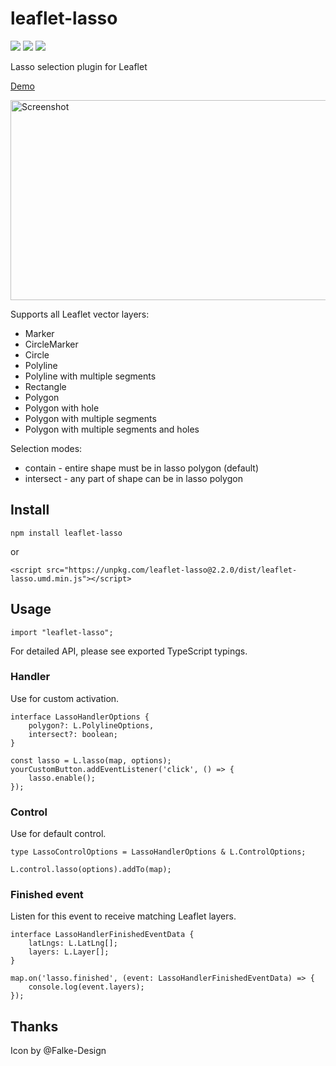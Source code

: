 # leaflet-lasso

[![](https://img.shields.io/npm/dm/leaflet-lasso)](https://www.npmjs.com/package/leaflet-lasso)
[![](https://img.shields.io/david/zakjan/leaflet-lasso)](https://www.npmjs.com/package/leaflet-lasso)
[![](https://img.shields.io/bundlephobia/min/leaflet-lasso)](https://www.npmjs.com/package/leaflet-lasso)

Lasso selection plugin for Leaflet

[Demo](http://zakjan.github.io/leaflet-lasso/)

<img src="docs/screenshot@2x.jpg" alt="Screenshot" width="640" height="320">

Supports all Leaflet vector layers:

- Marker
- CircleMarker
- Circle
- Polyline
- Polyline with multiple segments
- Rectangle
- Polygon
- Polygon with hole
- Polygon with multiple segments
- Polygon with multiple segments and holes

Selection modes:

- contain - entire shape must be in lasso polygon (default)
- intersect - any part of shape can be in lasso polygon

## Install

```
npm install leaflet-lasso
```

or

```
<script src="https://unpkg.com/leaflet-lasso@2.2.0/dist/leaflet-lasso.umd.min.js"></script>
```

## Usage

```
import "leaflet-lasso";
```

For detailed API, please see exported TypeScript typings.

### Handler

Use for custom activation.

```
interface LassoHandlerOptions {
    polygon?: L.PolylineOptions,
    intersect?: boolean;
}
```

```
const lasso = L.lasso(map, options);
yourCustomButton.addEventListener('click', () => {
    lasso.enable();
});
```

### Control

Use for default control.

```
type LassoControlOptions = LassoHandlerOptions & L.ControlOptions;
```

```
L.control.lasso(options).addTo(map);
```

### Finished event

Listen for this event to receive matching Leaflet layers.

```
interface LassoHandlerFinishedEventData {
    latLngs: L.LatLng[];
    layers: L.Layer[];
}
```

```
map.on('lasso.finished', (event: LassoHandlerFinishedEventData) => {
    console.log(event.layers);
});
```

## Thanks

Icon by @Falke-Design
